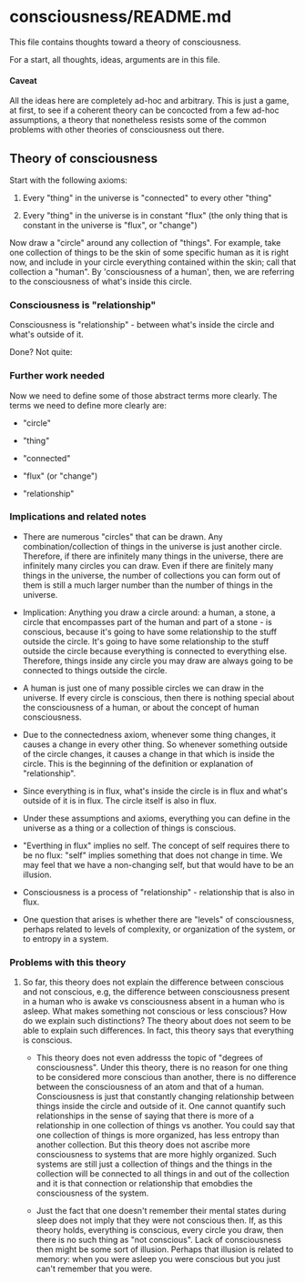 # consciousness/README.md

This file contains thoughts toward a theory of consciousness.

For a start, all thoughts, ideas, arguments are in this file.

#### Caveat

All the ideas here are completely ad-hoc and arbitrary. This is just a
game, at first, to see if a coherent theory can be concocted from a
few ad-hoc assumptions, a theory that nonetheless resists some of the
common problems with other theories of consciousness out there.


## Theory of consciousness

Start with the following axioms:

1. Every "thing" in the universe is "connected" to every other "thing"

2. Every "thing" in the universe is in constant "flux" (the only thing
   that is constant in the universe is "flux", or "change")

Now draw a "circle" around any collection of "things". For example,
take one collection of things to be the skin of some specific human as
it is right now, and include in your circle everything contained
within the skin; call that collection a "human".  By 'consciousness of
a human', then, we are referring to the consciousness of what's inside
this circle.

### Consciousness is "relationship"

Consciousness is "relationship" - between what's inside the circle and
what's outside of it.

Done? Not quite:

### Further work needed

Now we need to define some of those abstract terms more clearly. The
terms we need to define more clearly are:

* "circle"

* "thing"

* "connected"

* "flux" (or "change")

* "relationship"

### Implications and related notes

* There are numerous "circles" that can be drawn.  Any
  combination/collection of things in the universe is just another
  circle. Therefore, if there are infinitely many things in the
  universe, there are infinitely many circles you can draw. Even if
  there are finitely many things in the universe, the number of
  collections you can form out of them is still a much larger number
  than the number of things in the universe.

* Implication: Anything you draw a circle around: a human, a stone, a
  circle that encompasses part of the human and part of a stone - is
  conscious, because it's going to have some relationship to the stuff
  outside the circle. It's going to have some relationship to the
  stuff outside the circle because everything is connected to
  everything else. Therefore, things inside any circle you may draw
  are always going to be connected to things outside the circle.

* A human is just one of many possible circles we can draw in the
  universe. If every circle is conscious, then there is nothing
  special about the consciousness of a human, or about the concept of
  human consciousness.

* Due to the connectedness axiom, whenever some thing changes, it
  causes a change in every other thing. So whenever something outside
  of the circle changes, it causes a change in that which is inside
  the circle.  This is the beginning of the definition or explanation
  of "relationship".

* Since everything is in flux, what's inside the circle is in flux and
  what's outside of it is in flux. The circle itself is also in
  flux.

* Under these assumptions and axioms, everything you can define in the
  universe as a thing or a collection of things is conscious.

* "Everthing in flux" implies no self. The concept of self requires
  there to be no flux: "self" implies something that does not change
  in time.  We may feel that we have a non-changing self, but that
  would have to be an illusion.

* Consciousness is a process of "relationship" - relationship that is
  also in flux.

* One question that arises is whether there are "levels" of
  consciousness, perhaps related to levels of complexity, or
  organization of the system, or to entropy in a system.

### Problems with this theory

1. So far, this theory does not explain the difference between
   conscious and not conscious, e.g, the difference between
   consciousness present in a human who is awake vs consciousness
   absent in a human who is asleep. What makes something not conscious
   or less conscious? How do we explain such distinctions? The theory
   about does not seem to be able to explain such differences. In
   fact, this theory says that everything is conscious.

   * This theory does not even addresss the topic of "degrees of
     consciousness". Under this theory, there is no reason for one
     thing to be considered more conscious than another, there is no
     difference between the consciousness of an atom and that of a
     human. Consciousness is just that constantly changing
     relationship between things inside the circle and outside of it.
     One cannot quantify such relationships in the sense of saying
     that there is more of a relationship in one collection of things
     vs another. You could say that one collection of things is more
     organized, has less entropy than another collection. But this
     theory does not ascribe more consciousness to systems that are
     more highly organized. Such systems are still just a collection
     of things and the things in the collection will be connected to
     all things in and out of the collection and it is that connection
     or relationship that emobdies the consciousness of the system.

   * Just the fact that one doesn't remember their mental states
     during sleep does not imply that they were not conscious
     then. If, as this theory holds, everything is conscious, every
     circle you draw, then there is no such thing as "not
     conscious". Lack of consciousness then might be some sort of
     illusion. Perhaps that illusion is related to memory: when you
     were asleep you were conscious but you just can't remember that
     you were.


<!--
     Your memory of the conscious experience is wiped out so quickly
       before the next conscious moment, that you cannot hang on to
       any of those moments - before you know it, there's another one.
       This answer would require consciousness to be something that
       arises and ceases very rapidly. This can be consistent with
       "everything is connected", in this sense: when something in the
       universe arises, it creates the conditions for a moment of
       consciousness. When something in the universe ceases to exist,
       the consciousness that arose when it arose also ceases.
-->
